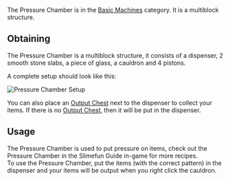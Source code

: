 The Pressure Chamber is in the [Basic Machines](https://github.com/Slimefun/Slimefun4/wiki/Basic-Machines) category. It is a multiblock structure.<br>

## Obtaining

The Pressure Chamber is a multiblock structure, it consists of a dispenser, 2 smooth stone slabs, a piece of glass, a cauldron and 4 pistons.<br>

A complete setup should look like this:

<img src="/slimefun-images/multiblock-pressure-chamber.png" alt="Pressure Chamber Setup">

You can also place an [Output Chest](https://github.com/Slimefun/Slimefun4/wiki/Output-Chest) next to the dispenser to collect your items. If there is no [Output Chest](https://github.com/Slimefun/Slimefun4/wiki/Output-Chest), then it will be put in the dispenser.

## Usage

The Pressure Chamber is used to put pressure on items, check out the Pressure Chamber in the Slimefun Guide in-game for more recipes.<br>
To use the Pressure Chamber, put the items (with the correct pattern) in the dispenser and your items will be output when you right click the cauldron.<br>

